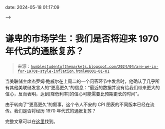 <!--yml

category: 未分类 -->

date: 2024-05-18 01:17:09

-->

# 谦卑的市场学生：我们是否将迎来 1970 年代式的通胀复苏？

> 来源：[`humblestudentofthemarkets.blogspot.com/2024/04/are-we-in-for-1970s-style-inflation.html#0001-01-01`](https://humblestudentofthemarkets.blogspot.com/2024/04/are-we-in-for-1970s-style-inflation.html#0001-01-01)

当美联储主席杰罗姆·鲍威尔在上周二的一个问答环节中发言时，他确认了几乎所有其他美联储发言人的“更高更久”的信息：“最近的数据并没有给我们带来更大的信心，反而表明，达到[降低利率]的信心可能需要比预期更长的时间”。

由于转向了“更高更久”的叙事，这个令人不安的 CPI 图表的不同版本已经在流传。我们是否将经历 1970 年代式的通胀复苏？

完整文章可以在[这里](https://humblestudentofthemarkets.com/2024/04/20/are-we-in-for-a-1970s-style-inflation-revival/)找到。
